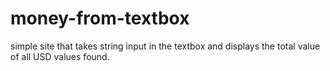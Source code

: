 # money-from-textbox
simple site that takes string input in the textbox and displays the total value of all USD values found.
